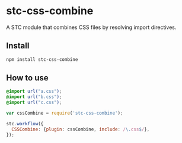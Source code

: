 # stc-css-combine

A STC module that combines CSS files by resolving import directives. 

## Install

```sh
npm install stc-css-combine
```

## How to use

```css
@import url("a.css");
@import url("b.css");
@import url("c.css");
```

```js
var cssCombine = require('stc-css-combine');

stc.workflow({
  CSSCombine: {plugin: cssCombine, include: /\.css$/},
});
```
